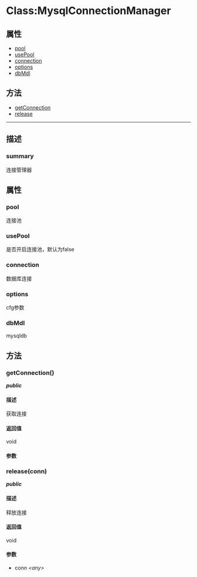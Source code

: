 # Class:MysqlConnectionManager   
## 属性
+ [pool](#PROP_pool)
+ [usePool](#PROP_usePool)
+ [connection](#PROP_connection)
+ [options](#PROP_options)
+ [dbMdl](#PROP_dbMdl)
## 方法
+ [getConnection](#METHOD_getConnection)
+ [release](#METHOD_release)
---   
## 描述
   
### summary   
连接管理器  
   
## 属性   
### <a id="PROP_pool">pool</a>   
连接池
     
### <a id="PROP_usePool">usePool</a>   
是否开启连接池，默认为false
     
### <a id="PROP_connection">connection</a>   
数据库连接
     
### <a id="PROP_options">options</a>   
cfg参数
     
### <a id="PROP_dbMdl">dbMdl</a>   
mysqldb
     
## 方法   
### <a id="METHOD_getConnection">getConnection()</a>   
***public***   
#### 描述   
获取连接   
#### 返回值   
void   
#### 参数   
### <a id="METHOD_release">release(conn)</a>   
***public***   
#### 描述   
释放连接   
#### 返回值   
void   
#### 参数   
+ conn *&lt;any&gt;*    
